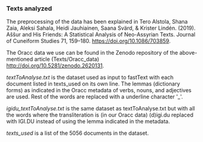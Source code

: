 ### Texts analyzed

The preprocessing of the data has been explained in Tero Alstola, Shana Zaia, Aleksi Sahala, Heidi Jauhiainen, Saana Svärd, & Krister Lindén. (2019). Aššur and His Friends: A Statistical Analysis of Neo-Assyrian Texts. Journal of Cuneiform Studies 71, 159–180. https://doi.org/10.1086/703859.

The Oracc data we use can be found in the Zenodo repository of the above-mentioned article (Texts/Oracc_data) http://doi.org/10.5281/zenodo.2620131.

*textToAnalyse.txt* is the dataset used as input to fastText with each document listed in texts_used on its own line. The lemmas (dictionary forms) as indicated in the Oracc metadata of verbs, nouns, and adjectives are used. Rest of the words are replaced with a underline character '_'.

*igidu_textToAnalyse.txt* is the same dataset as textToAnalyse.txt but with all the words where the transliteration is (in our Oracc data) (d)igi.du replaced with IGI.DU instead of using the lemma indicated in the metadata.

*texts_used* is a list of the 5056 documents in the dataset.
